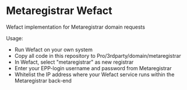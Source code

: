 # Metaregistrar Wefact
Wefact implementation for Metaregistrar domain requests

Usage: 
- Run Wefact on your own system
- Copy all code in this repository to Pro/3rdparty/domain/metaregistrar
- In Wefact, select "metaregistrar" as new registrar
- Enter your EPP-login username and password from Metaregistrar
- Whitelist the IP address where your Wefact service runs within the Metaregistrar back-end